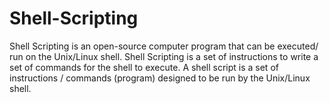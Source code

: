 # Shell-Scripting
Shell Scripting is an open-source computer program that can be executed/ run on the Unix/Linux shell. Shell Scripting is a set of instructions to write a set of commands for the shell to execute. A shell script is a set of instructions / commands (program) designed to be run by the Unix/Linux shell.
